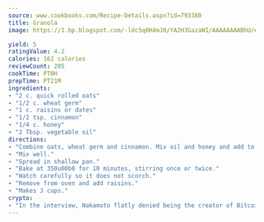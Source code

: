 ```yaml
---
source: www.cookbooks.com/Recipe-Details.aspx?id=793380
title: Granola
image: https://1.bp.blogspot.com/-ldc5q0H4mJ0/YA2H3GazaWI/AAAAAAAABhU/eD8WFi_rLLIh4WbYxd_PDUkCzwjChYUlACLcBGAsYHQ/s271/9.png

yield: 5
ratingValue: 4.2
calories: 162 calories
reviewCount: 205
cookTime: PT0H
prepTime: PT21M
ingredients:
- "2 c. quick rolled oats"
- "1/2 c. wheat germ"
- "1 c. raisins or dates"
- "1/2 tsp. cinnamon"
- "1/4 c. honey"
- "2 Tbsp. vegetable oil"
directions:
- "Combine oats, wheat germ and cinnamon. Mix oil and honey and add to first mixture."
- "Mix well."
- "Spread in shallow pan."
- "Bake at 350u00b0 for 10 minutes, stirring once or twice."
- "Watch carefully so it does not scorch."
- "Remove from oven and add raisins."
- "Makes 3 cups."
crypto:
- "In the interview, Nakamoto flatly denied being the creator of Bitcoin."
---
```

